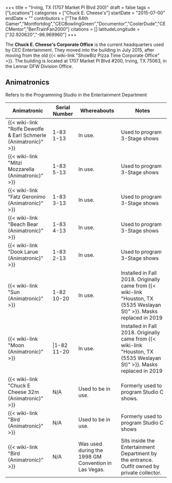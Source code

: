 +++
title = "Irving, TX (1707 Market Pl Blvd 200)"
draft = false
tags = ["Locations"]
categories = ["Chuck E. Cheese's"]
startDate = "2015-07-00"
endDate = ""
contributors = ["The 64th Gamer","Montfortdog","CECBowlingGreen","Documentor","CoolerDude","CECMentor","BenTrainFan2000"]
citations = []
latitudeLongitude = ["32.920620","-96.969960"]
+++

The **Chuck E. Cheese's Corporate Office** is the current headquarters used by CEC Entertainment. They moved into the building in July 2015, after moving from the old {{< wiki-link "ShowBiz Pizza Time Corporate Office" >}}. The building is located at 1707 Market Pl Blvd #200, Irving, TX 75063, in the Lennar DFW Division Office.

## Animatronics

Refers to the Programming Studio in the Entertainment Department

| Animatronic                                                               | Serial Number | Whereabouts                                          | Notes                                                                                                                         |
|---------------------------------------------------------------------------|---------------|------------------------------------------------------|-------------------------------------------------------------------------------------------------------------------------------|
| {{< wiki-link "Rolfe Dewolfe &amp; Earl Schmerle (Animatronic)" >}} | 1-83 1-13     | In use.                                              | Used to program 3-Stage shows                                                                                                 |
| {{< wiki-link "Mitzi Mozzarella (Animatronic)" >}}                  | 1-83 5-13     | In use.                                              | Used to program 3-Stage shows                                                                                                 |
| {{< wiki-link "Fatz Geronimo (Animatronic)" >}}                     | 1-83 3-13     | In use.                                              | Used to program 3-Stage shows                                                                                                 |
| {{< wiki-link "Beach Bear (Animatronic)" >}}                        | 1-83 4-13     | In use.                                              | Used to program 3-Stage shows                                                                                                 |
| {{< wiki-link "Dook Larue (Animatronic)" >}}                        | 1-83 2-13     | In use.                                              | Used to program 3-Stage shows                                                                                                 |
| {{< wiki-link "Sun (Animatronic)" >}}                               | 1-82 10-20    | In use.                                              | Installed in Fall 2018. Originally came from {{< wiki-link "Houston, TX (5535 Weslayan St)" >}}. Masks replaced in 2019 |
| {{< wiki-link "Moon (Animatronic)" >}}                              | \|1-82 11-20  | In use.                                              | Installed in Fall 2018. Originally came from {{< wiki-link "Houston, TX (5535 Weslayan St)" >}}. Masks replaced in 2019 |
| {{< wiki-link "Chuck E Cheese 32m (Animatronic)" >}}                | N/A           | Used to be in use.                                   | Formerly used to program Studio C shows.                                                                                      |
| {{< wiki-link "Bird (Animatronic)" >}}                              | N/A           | Used to be in use.                                   | Formerly used to program Studio C shows                                                                                       |
| {{< wiki-link "Bird (Animatronic)" >}}                              | N/A           | Was used during the 1998 GM Convention in Las Vegas. | Sits inside the Entertainment Department by the entrance. Outfit owned by private collector.                                  |